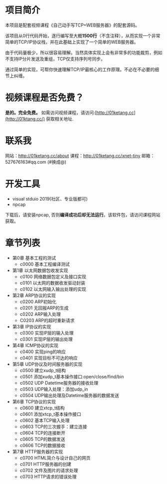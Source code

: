 # 项目简介
本项目是配套视频课程《自己动手写TCP+WEB服务器》的配套源码。

该项目从0行代码开始，逐行编写至大概**1500行**（不含注释），从而实现一个非常简单的TCP/IP协议栈，并在此基础上实现了一个简单的WEB服务器。

由于代码量极少，所以很容易理解。当然具体实现上会有非常多的功能裁剪，例如不支持IP分片发送及重组，TCP仅支持序列号同步。

通过简单的实现，可帮你快速理解TCP/IP最核心的工作原理。不必在不必要的细节上纠缠。

# 视频课程是否免费？
**是的。完全免费。**
如需访问视频课程，请访问:[http://01ketang.cc](http://01ktang.cc/) 获取相关地址.

# 联系我
网站：http://01ketang.cc/about
课程：http://01ketang.cc/xnet-tiny
邮箱：527676163#qq.com (#换成@)

# 开发工具
* visual stduio 2019(社区、专业版都可)
* npcap

下载后，请安装npcap, 否则**编译成功后却无法运行**。该软件包，请访问课程网站获取。

# 章节列表
* 第0章 基本工程的测试
    * c0000 基本工程编译测试
* 第1章 以太网数据包收发实现
    * c0100 网络数据包定义及接口实现
    * c0101 以太网的数据收发驱动封装
    * c0102 以太网输入输出处理的实现
* 第2章 ARP协议的实现
    * c0200 ARP初始化
    * c0201 无回报ARP的生成
    * c0202 ARP输入处理
    * C0203 ARP的超时重新请求
* 第3章 IP协议的实现
    * c0300 实现IP层的输入处理
    * c0301 实现IP层的输出处理
* 第4章 ICMP协议的实现
    * c0400 实现ping的响应
    * c0401 实现目标不可达的响应
* 第5章 UDP协议及时间服务器的实现
    * c0500 建立xudp_t结构
    * c0501 添加xudp_t基本操作接口:open/close/find/bin
    * c0502 UDP Datetime服务器的接收处理
    * c0503 UDP输入处理：添加udp_in
    * c0504 UDP输出处理及Datetime服务器的数据发送
* 第6章 TCP协议的实现
    * c0600 建立xtcp_t结构 
    * c0601 添加xtcp_t基本操作接口
    * c0602 基本TCP输入处理
    * c0603 TCP的三次握手：建立连接
    * c0604 TCP的连接断开
    * c0605 TCP的数据发送
    * c0606 TCP的数据接收
* 第7章 HTTP服务器的实现
    * c0700 HTML简介与设计自己的网页
    * c0701 HTTP服务器的创建
    * c0702 文件及图片的请求处理
    * c0703 HTTP请求的错误处理


